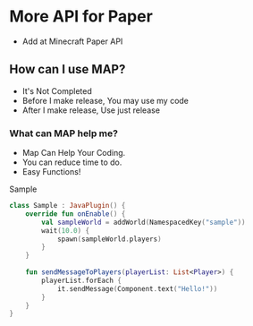 # More API for Paper
- Add at Minecraft Paper API

## How can I use MAP?
- It's Not Completed
- Before I make release, You may use my code
- After I make release, Use just release

### What can MAP help me?
- Map Can Help Your Coding.
- You can reduce time to do.
- Easy Functions!

Sample
```kotlin
class Sample : JavaPlugin() {
    override fun onEnable() {
        val sampleWorld = addWorld(NamespacedKey("sample"))
        wait(10.0) {
            spawn(sampleWorld.players)
        }
    }
    
    fun sendMessageToPlayers(playerList: List<Player>) {
        playerList.forEach { 
            it.sendMessage(Component.text("Hello!"))
        }
    }
}
```
